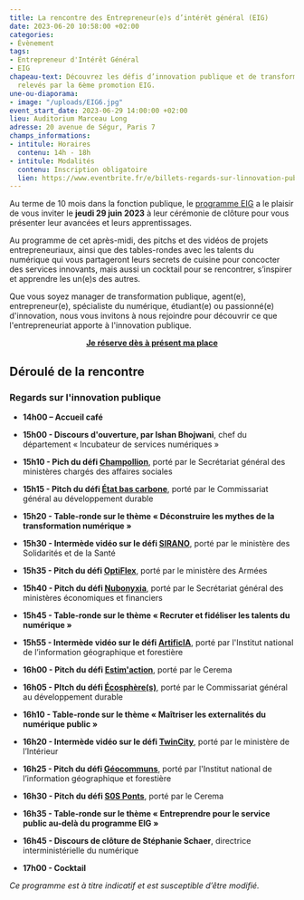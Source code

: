 ```yaml
---
title: La rencontre des Entrepreneur(e)s d’intérêt général (EIG)
date: 2023-06-20 10:58:00 +02:00
categories:
- Évènement
tags:
- Entrepreneur d'Intérêt Général
- EIG
chapeau-text: Découvrez les défis d’innovation publique et de transformation numérique
  relevés par la 6ème promotion EIG.
une-ou-diaporama:
- image: "/uploads/EIG6.jpg"
event_start_date: 2023-06-29 14:00:00 +02:00
lieu: Auditorium Marceau Long
adresse: 20 avenue de Ségur, Paris 7
champs_informations:
- intitule: Horaires
  contenu: 14h - 18h
- intitule: Modalités
  contenu: Inscription obligatoire
  lien: https://www.eventbrite.fr/e/billets-regards-sur-linnovation-publique-la-rencontre-des-eig-6eme-promotion-634720745837
---
```


Au terme de 10 mois dans la fonction publique, le [programme EIG](https://eig.etalab.gouv.fr/) a le plaisir de vous inviter le **jeudi 29 juin 2023** à leur cérémonie de clôture pour vous présenter leur avancées et leurs apprentissages. 

Au programme de cet après-midi, des pitchs et des vidéos de projets entrepreneuriaux, ainsi que des tables-rondes avec les talents du numérique qui vous partageront leurs secrets de cuisine pour concocter des services innovants, mais aussi un cocktail pour se rencontrer, s’inspirer et apprendre les un(e)s des autres.

Que vous soyez manager de transformation publique, agent(e), entrepreneur(e), spécialiste du numérique, étudiant(e) ou passionné(e) d'innovation, nous vous invitons à nous rejoindre pour découvrir ce que l'entrepreneuriat apporte à l'innovation publique.

<div align="center"><a href="https://www.eventbrite.fr/e/billets-regards-sur-linnovation-publique-la-rencontre-des-eig-6eme-promotion-634720745837" class="button"><b>Je réserve dès à présent ma place</b></a></div>

## Déroulé de la rencontre

### **Regards sur l'innovation publique**

* **14h00 – Accueil café**

* **15h00 - Discours d'ouverture, par Ishan Bhojwani**, chef du département « Incubateur de services numériques »

* **15h10 - Pich du défi [Champollion](https://eig.etalab.gouv.fr/defis/champollion/)**, porté par le Secrétariat général des ministères chargés des affaires sociales

* **15h15 - Pitch du défi [État bas carbone](https://eig.etalab.gouv.fr/defis/etat-bas-carbone/)**, porté par le Commissariat général au développement durable

* **15h20 - Table-ronde sur le thème « Déconstruire les mythes de la transformation numérique »**

* **15h30 - Intermède vidéo sur le défi [SIRANO](https://eig.etalab.gouv.fr/defis/sirano/)**, porté par le ministère des Solidarités et de la Santé

* **15h35 - Pitch du défi [OptiFlex](https://eig.etalab.gouv.fr/defis/optiflex/)**, porté par le ministère des Armées

* **15h40 - Pitch du défi [Nubonyxia](https://eig.etalab.gouv.fr/defis/nubonyxia/)**, porté par le Secrétariat général des ministères économiques et financiers

* **15h45 - Table-ronde sur le thème « Recruter et fidéliser les talents du numérique »**

* **15h55 - Intermède vidéo sur le défi [ArtificIA](https://eig.etalab.gouv.fr/defis/artificia/)**, porté par l'Institut national de l’information géographique et forestière

* **16h00 - Pitch du défi [Estim'action](https://eig.etalab.gouv.fr/defis/estim-action/)**, porté par le Cerema

* **16h05 - PItch du défi [Écosphère(s)](https://eig.etalab.gouv.fr/defis/ecospheres/)**, porté par le Commissariat général au développement durable

* **16h10 - Table-ronde sur le thème « Maîtriser les externalités du numérique public »**

* **16h20 - Intermède vidéo sur le défi [TwinCity](https://eig.etalab.gouv.fr/defis/twincity/)**, porté par le ministère de l’Intérieur

* **16h25 - Pitch du défi [Géocommuns](https://eig.etalab.gouv.fr/defis/geocommuns/)**, porté par l'Institut national de l’information géographique et forestière

* **16h30 - Pitch du défi [S0S Ponts](https://eig.etalab.gouv.fr/defis/sos-ponts/)**, porté par le Cerema

* **16h35 - Table-ronde sur le thème « Entreprendre pour le service public au-delà du programme EIG »**

* **16h45 - Discours de clôture de Stéphanie Schaer**, directrice interministérielle du numérique

* **17h00 - Cocktail**

*Ce programme est à titre indicatif et est susceptible d’être modifié.*